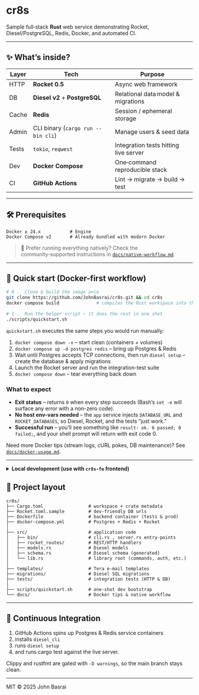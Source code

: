 # cr8s

Sample full‑stack **Rust** web service demonstrating Rocket, Diesel/PostgreSQL, Redis, Docker, and automated CI.

---

## ✨ What’s inside?

| Layer | Tech | Purpose |
|-------|------|---------|
| HTTP  | **Rocket 0.5** | Async web framework |
| DB    | **Diesel v2** + **PostgreSQL** | Relational data model & migrations |
| Cache | **Redis** | Session / ephemeral storage |
| Admin | CLI binary (`cargo run --bin cli`) | Manage users & seed data |
| Tests | `tokio`, `reqwest` | Integration tests hitting live server |
| Dev   | **Docker Compose** | One‑command reproducible stack |
| CI    | **GitHub Actions** | Lint → migrate → build → test |

---

## 🛠️ Prerequisites

```text
Docker ≥ 24.x           # Engine
Docker Compose v2       # Already bundled with modern Docker
```

> 📝 Prefer running everything natively? Check the community‑supported instructions in [`docs/native-workflow.md`](docs/native-workflow.md).

---

## 🚀 Quick start (Docker-first workflow)

```bash
# 0 .  Clone & build the image once
git clone https://github.com/JohnBasrai/cr8s.git && cd cr8s
docker compose build              # compiles the Rust workspace into the app image

# 1 .  Run the helper script – it does the rest in one shot
./scripts/quickstart.sh
````

`quickstart.sh` executes the same steps you would run manually:

1. `docker compose down -v` – start clean (containers + volumes)
2. `docker compose up -d postgres redis` – bring up Postgres & Redis
3. Wait until Postgres accepts TCP connections, then run
   `diesel setup` – create the database & apply migrations
4. Launch the Rocket server and run the integration-test suite
5. `docker compose down` – tear everything back down

### What to expect

* **Exit status** – returns `0` when every step succeeds (Bash’s `set -e` will surface any error with a non-zero code).
* **No host env-vars needed** – the `app` service injects `DATABASE_URL` and `ROCKET_DATABASES`, so Diesel, Rocket, and the tests “just work.”
* **Successful run** – you’ll see something like `result: ok. 6 passed; 0 failed;`, and your shell prompt will return with exit code 0.

Need more Docker tips (stream logs, cURL pokes, DB maintenance)? See [`docs/docker-usage.md`](docs/docker-usage.md).

---

<details>
<summary><strong>Local development (use with <code>cr8s-fe</code> frontend)</strong></summary>

```bash
cp Rocket.toml.sample Rocket.toml   # dev-only defaults
cargo run --release                 # backend starts on :8000
````

*(For the full two-terminal walkthrough—including the frontend steps—see the **cr8s-fe** README.)*

</details>


## 📂 Project layout

```text
cr8s/
├── Cargo.toml                 # workspace + crate metadata
├── Rocket.toml.sample         # dev-friendly DB urls
├── Dockerfile                 # backend container (tests & prod)
├── docker-compose.yml         # Postgres + Redis + Rocket
│
├── src/                       # application code
│   ├── bin/                   # cli.rs , server.rs entry-points
│   ├── rocket_routes/         # REST/HTTP handlers
│   ├── models.rs              # Diesel models
│   ├── schema.rs              # Diesel schema (generated)
│   └── lib.rs                 # library root (commands, auth, etc.)
│
├── templates/                 # Tera e-mail templates
├── migrations/                # Diesel SQL migrations
├── tests/                     # integration tests (HTTP & DB)
│
├── scripts/quickstart.sh      # one-shot dev bootstrap
└── docs/                      # Docker tips & native workflow
```

---

## 🧪 Continuous Integration

1) GitHub Actions spins up Postgres & Redis service containers
2) installs `diesel_cli`
3) runs `diesel setup`
4) and runs cargo test against the live server.

Clippy and rustfmt are gated with `-D warnings`, so the main branch stays clean.

---

MIT © 2025 John Basrai
